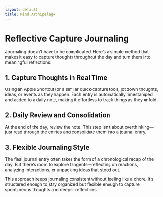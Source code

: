 ```yaml
---
layout: default
title: Mind Archipelago
---
```

# Reflective Capture Journaling

Journaling doesn’t have to be complicated. Here’s a simple method that makes it easy to capture thoughts throughout the day and turn them into meaningful reflections:  

## 1. Capture Thoughts in Real Time  
Using an Apple Shortcut (or a similar quick-capture tool), jot down thoughts, ideas, or events as they happen. Each entry is automatically timestamped and added to a daily note, making it effortless to track things as they unfold.  

## 2. Daily Review and Consolidation  
At the end of the day, review the note. This step isn’t about overthinking—just read through the entries and consolidate them into a journal entry.  

## 3. Flexible Journaling Style  
The final journal entry often takes the form of a chronological recap of the day. But there’s room to explore tangents—reflecting on reactions, analyzing interactions, or unpacking ideas that stood out.  

This approach keeps journaling consistent without feeling like a chore. It’s structured enough to stay organized but flexible enough to capture spontaneous thoughts and deeper reflections.